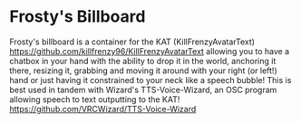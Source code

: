 # Frosty's Billboard

Frosty's billboard is a container for the KAT (KillFrenzyAvatarText) https://github.com/killfrenzy96/KillFrenzyAvatarText
allowing you to have a chatbox in your hand with the ability to drop it in the world, anchoring it there, resizing it, grabbing and moving it around with your right (or left!) hand or just having it constrained to your neck like a speech bubble! This is best used in tandem with Wizard's TTS-Voice-Wizard, an OSC program allowing speech to text outputting to the KAT! https://github.com/VRCWizard/TTS-Voice-Wizard 
